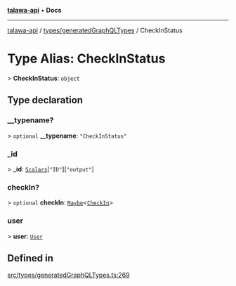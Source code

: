 [**talawa-api**](../../../README.md) • **Docs**

***

[talawa-api](../../../modules.md) / [types/generatedGraphQLTypes](../README.md) / CheckInStatus

# Type Alias: CheckInStatus

\> **CheckInStatus**: `object`

## Type declaration

### \_\_typename?

\> `optional` **\_\_typename**: `"CheckInStatus"`

### \_id

\> **\_id**: [`Scalars`](Scalars.md)\[`"ID"`\]\[`"output"`\]

### checkIn?

\> `optional` **checkIn**: [`Maybe`](Maybe.md)\<[`CheckIn`](CheckIn.md)\>

### user

\> **user**: [`User`](User.md)

## Defined in

[src/types/generatedGraphQLTypes.ts:269](https://github.com/PalisadoesFoundation/talawa-api/blob/d0c167bb942c4778fba221c2cdd27665fc7dbf61/src/types/generatedGraphQLTypes.ts#L269)
